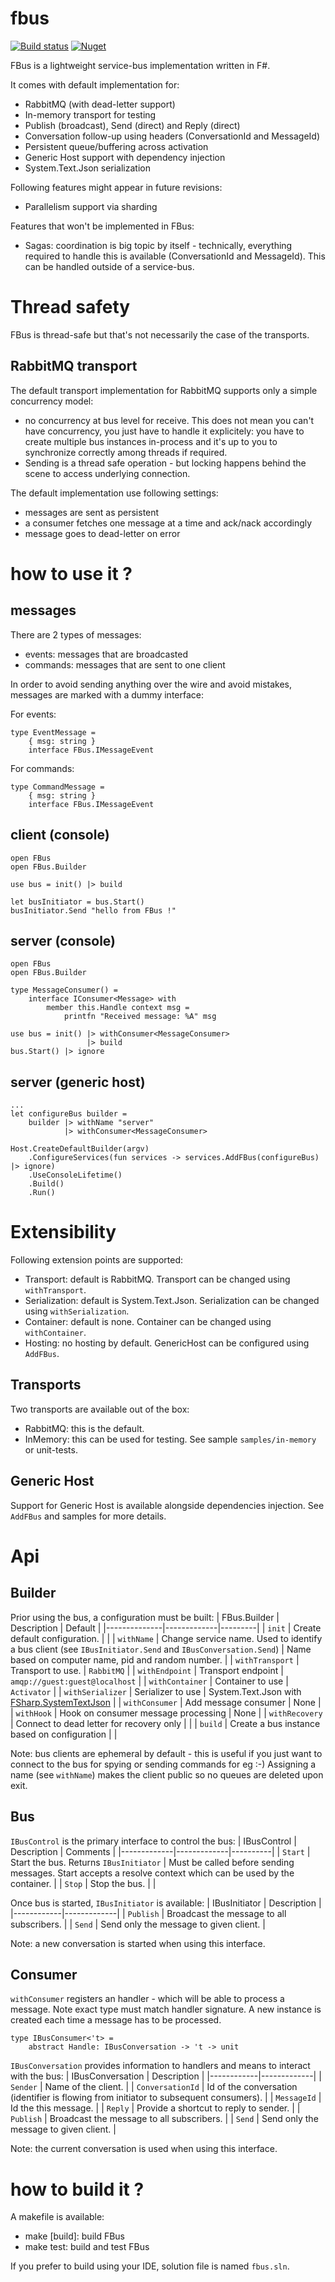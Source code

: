 # fbus
[![Build status](https://github.com/pchalamet/fbus/workflows/build/badge.svg)](https://github.com/pchalamet/fbus/actions?query=workflow%3Abuild) [![Nuget](https://img.shields.io/nuget/v/FBus?logo=nuget)](https://nuget.org/packages/FBus)

FBus is a lightweight service-bus implementation written in F#.

It comes with default implementation for:
* RabbitMQ (with dead-letter support)
* In-memory transport for testing
* Publish (broadcast), Send (direct) and Reply (direct)
* Conversation follow-up using headers (ConversationId and MessageId)
* Persistent queue/buffering across activation
* Generic Host support with dependency injection
* System.Text.Json serialization

Following features might appear in future revisions:
* Parallelism support via sharding

Features that won't be implemented in FBus:
* Sagas: coordination is big topic by itself - technically, everything required to handle this is available (ConversationId and MessageId). This can be handled outside of a service-bus.

# Thread safety
FBus is thread-safe but that's not necessarily the case of the transports.

## RabbitMQ transport
The default transport implementation for RabbitMQ supports only a simple concurrency model:
* no concurrency at bus level for receive. This does not mean you can't have concurrency, you just have to handle it explicitely: you have to create multiple bus instances in-process and it's up to you to synchronize correctly among threads if required.
* Sending is a thread safe operation - but locking happens behind the scene to access underlying connection.

The default implementation use following settings:
* messages are sent as persistent
* a consumer fetches one message at a time and ack/nack accordingly
* message goes to dead-letter on error

# how to use it ?

## messages
There are 2 types of messages:
* events: messages that are broadcasted
* commands: messages that are sent to one client

In order to avoid sending anything over the wire and avoid mistakes, messages are marked with a dummy interface:

For events:
```
type EventMessage =
    { msg: string }
    interface FBus.IMessageEvent
````

For commands:
```
type CommandMessage =
    { msg: string }
    interface FBus.IMessageEvent
```

## client (console)
```
open FBus
open FBus.Builder

use bus = init() |> build

let busInitiator = bus.Start()
busInitiator.Send "hello from FBus !"
```

## server (console)
```
open FBus
open FBus.Builder

type MessageConsumer() =
    interface IConsumer<Message> with
        member this.Handle context msg = 
            printfn "Received message: %A" msg

use bus = init() |> withConsumer<MessageConsumer> 
                 |> build
bus.Start() |> ignore
```

## server (generic host)
```
...
let configureBus builder =
    builder |> withName "server"
            |> withConsumer<MessageConsumer> 

Host.CreateDefaultBuilder(argv)
    .ConfigureServices(fun services -> services.AddFBus(configureBus) |> ignore)
    .UseConsoleLifetime()
    .Build()
    .Run()
```

# Extensibility
Following extension points are supported:
* Transport: default is RabbitMQ. Transport can be changed using `withTransport`.
* Serialization: default is System.Text.Json. Serialization can be changed using `withSerialization`.
* Container: default is none. Container can be changed using `withContainer`.
* Hosting: no hosting by default. GenericHost can be configured using `AddFBus`.

## Transports
Two transports are available out of the box:
* RabbitMQ: this is the default.
* InMemory: this can be used for testing. See sample `samples/in-memory` or unit-tests.

## Generic Host
Support for Generic Host is available alongside dependencies injection. See `AddFBus` and samples for more details.

# Api

## Builder
Prior using the bus, a configuration must be built:
| FBus.Builder | Description | Default |
|--------------|-------------|---------|
| `init` | Create default configuration. | |
| `withName` | Change service name. Used to identify a bus client (see `IBusInitiator.Send` and `IBusConversation.Send`) | Name based on computer name, pid and random number. |
| `withTransport` | Transport to use. | `RabbitMQ` |
| `withEndpoint` | Transport endpoint | `amqp://guest:guest@localhost` |
| `withContainer` | Container to use | `Activator` |
| `withSerializer` | Serializer to use | System.Text.Json with [FSharp.SystemTextJson](https://github.com/Tarmil/FSharp.SystemTextJson) |
| `withConsumer` | Add message consumer | None |
| `withHook` | Hook on consumer message processing | None |
| `withRecovery` | Connect to dead letter for recovery only | |
| `build` | Create a bus instance based on configuration | | 

Note: bus clients are ephemeral by default - this is useful if you just want to connect to the bus for spying or sending commands for eg :-) Assigning a name (see `withName`) makes the client public so no queues are deleted upon exit.

## Bus
`IBusControl` is the primary interface to control the bus:
| IBusControl | Description | Comments |
|-------------|-------------|----------|
| `Start` | Start the bus. Returns `IBusInitiator` | Must be called before sending messages. Start accepts a resolve context which can be used by the container. |
| `Stop` | Stop the bus. | |

Once bus is started, `IBusInitiator` is available:
| IBusInitiator | Description |
|------------|-------------|
| `Publish` | Broadcast the message to all subscribers. |
| `Send` | Send only the message to given client. |

Note: a new conversation is started when using this interface.

## Consumer
`withConsumer` registers an handler - which will be able to process a message. Note exact type must match handler signature. A new instance is created each time a message has to be processed.

```
type IBusConsumer<'t> =
    abstract Handle: IBusConversation -> 't -> unit
```

`IBusConversation` provides information to handlers and means to interact with the bus:
| IBusConversation | Description |
|------------|-------------|
| `Sender` | Name of the client. |
| `ConversationId` | Id of the conversation (identifier is flowing from initiator to subsequent consumers). |
| `MessageId` | Id the this message. |
| `Reply` | Provide a shortcut to reply to sender. |
| `Publish` | Broadcast the message to all subscribers. |
| `Send` | Send only the message to given client. |

Note: the current conversation is used when using this interface.

# how to build it ?
A makefile is available:
* make [build]: build FBus
* make test: build and test FBus

If you prefer to build using your IDE, solution file is named `fbus.sln`.